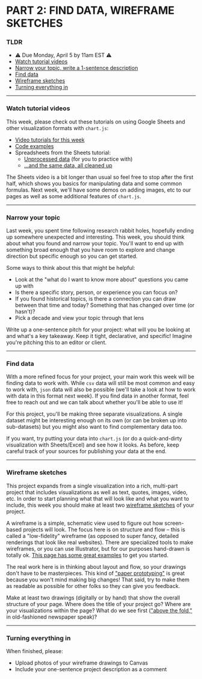 # PART 2: FIND DATA, WIREFRAME SKETCHES  

### TLDR  
* ⚠️ Due Monday, April 5 by 11am EST ⚠️  
* [Watch tutorial videos](#watch-tutorial-videos)  
* [Narrow your topic, write a 1-sentence description](#narrow-your-topic)  
* [Find data](#find-data)  
* [Wireframe sketches](#wireframe-sketches)  
* [Turning everything in](#turning-everything-in)  

***

### Watch tutorial videos  
This week, please check out these tutorials on using Google Sheets and other visualization formats with `chart.js`:

* [Video tutorials for this week](https://youtube.com/playlist?list=PLsGCUnpinsDnRq3Bj8tv0RXj8lTjD2iNt)  
* [Code examples](https://editor.p5js.org/jeffThompson/collections/JCZu66jDK)  
* Spreadsheets from the Sheets tutorial:  
  * [Unprocessed data](https://docs.google.com/spreadsheets/d/1iW431-iGAFGhl_ozA3xYnDDQB7ioywTeWgmIrG_ngGM/edit#gid=0) (for you to practice with)  
  * [...and the same data, all cleaned up](https://docs.google.com/spreadsheets/d/1iW431-iGAFGhl_ozA3xYnDDQB7ioywTeWgmIrG_ngGM/edit#gid=0)  

The Sheets video is a bit longer than usual so feel free to stop after the first half, which shows you basics for manipulating data and some common formulas. Next week, we'll have some demos on adding images, etc to our pages as well as some additional features of `chart.js`.

***

### Narrow your topic  
Last week, you spent time following research rabbit holes, hopefully ending up somewhere unexpected and interesting. This week, you should think about what you found and narrow your topic. You'll want to end up with something broad enough that you have room to explore and change direction but specific enough so you can get started.

Some ways to think about this that might be helpful:  
* Look at the "what do I want to know more about" questions you came up with  
* Is there a specific story, person, or experience you can focus on?  
* If you found historical topics, is there a connection you can draw between that time and today? Something that has changed over time (or hasn't)?  
* Pick a decade and view your topic through that lens  

Write up a one-sentence pitch for your project: what will you be looking at and what's a key takeaway. Keep it tight, declarative, and specific! Imagine you're pitching this to an editor or client.

***

### Find data  
With a more refined focus for your project, your main work this week will be finding data to work with. While `csv` data will still be most common and easy to work with, `json` data will also be possible (we'll take a look at how to work with data in this format next week). If you find data in another format, feel free to reach out and we can talk about whether you'll be able to use it!

For this project, you'll be making three separate visualizations. A single dataset might be interesting enough on its own (or can be broken up into sub-datasets) but you might also want to find complementary data too.

If you want, try putting your data into `chart.js` (or do a quick-and-dirty visualization with Sheets/Excel) and see how it looks. As before, keep careful track of your sources for publishing your data at the end.

***

### Wireframe sketches  
This project expands from a single visualization into a rich, multi-part project that includes visualizations as well as text, quotes, images, video, etc. In order to start planning what that will look like and what you want to include, this week you should make at least two [wireframe sketches](https://careerfoundry.com/en/blog/ux-design/how-to-create-your-first-wireframe) of your project.

A wireframe is a simple, schematic view used to figure out how screen-based projects will look. The focus here is on structure and flow – this is called a "low-fidelity" wireframe (as opposed to super fancy, detailed renderings that look like real websites). There are specialized tools to make wireframes, or you can use Illustrator, but for our purposes hand-drawn is totally ok. [This page has some great examples](https://designmodo.com/web-mobile-wireframe-sketches) to get you started.

The real work here is in thinking about layout and flow, so your drawings don't have to be masterpieces. This kind of ["paper prototyping"](https://uxplanet.org/the-magic-of-paper-prototyping-51693eac6bc3) is great because you won't mind making big changes! That said, try to make them as readable as possible for other folks so they can give you feedback.

Make at least two drawings (digitally or by hand) that show the overall structure of your page. Where does the title of your project go? Where are your visualizations within the page? What do we see first (["above the fold,"](https://en.wikipedia.org/wiki/Above_the_fold) in old-fashioned newspaper speak)?

***

### Turning everything in  
When finished, please:  

* Upload photos of your wireframe drawings to Canvas  
* Include your one-sentence project description as a comment  

